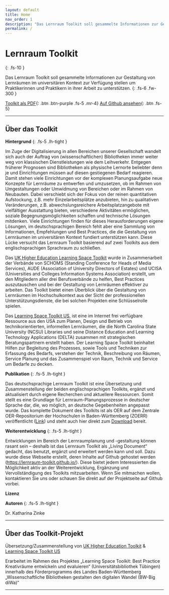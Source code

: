 ```yaml
---
layout: default
title: Home
nav_order: 1
description: "Das Lernraum Toolkit soll gesammelte Informationen zur Gestaltung von Lernräumen im universitären Kontext zur Verfügung stellen um Praktiker in ihrer Arbeit zu unterstützen."
permalink: /
---
```


# Lernraum Toolkit
{: .fs-10 }

Das Lernraum Toolkit soll gesammelte Informationen zur Gestaltung von Lernräumen im universitären Kontext zur Verfügung stellen um Praktikerinnen und Praktikern in ihrer Arbeit zu unterstützen.
{: .fs-6 .fw-300 }

[Toolkit als PDF](docs/Toolkit_Lernraumgestaltung_%C3%9Cbersetzung_Version_2021-06.pdf){: .btn .btn-purple .fs-5 .mr-4}  [Auf Github ansehen](https://github.com/Lernraum-Toolkit/Lernraum-Toolkit.github.io){: .btn .fs-5}

---
## Über das Toolkit
**Hintergrund**
{: .fs-5 .lh-tight }

Im Zuge der Digitalisierung in allen Bereichen unserer Gesellschaft wandelt sich auch der Auftrag von (wissenschaftlichen) Bibliotheken immer weiter weg von klassischen Dienstleistungen wie dem Leihverkehr. Entgegen früherer Prognosen sind Bibliotheken als physische Lernorte beliebter denn je und Einrichtungen müssen auf diesen gestiegenen Bedarf reagieren. Damit stehen viele Einrichtungen vor der komplexen Planungsaufgabe neue Konzepte für Lernräume zu entwerfen und umzusetzen, ob im Rahmen von Umgestaltungen oder Umwidmung von Bereichen oder im Rahmen von Neubauten. Dabei verschiebt sich der Fokus von der reinen quantitativen Aufstockung, z.B. mehr Einzelarbeitsplätze anzubieten, hin zu qualitativen Veränderungen, z.B. abwechslungsreichere Arbeitsplatzangebote mit vielfältiger Ausstattung bieten, verschiedene Aktivitäten ermöglichen, soziale Begegnungsmöglichkeiten schaffen und technische Lösungen mitdenken. Viele Einrichtungen finden für dieses Herausforderungen eigene Lösungen, im deutschsprachigen Bereich fehlt aber eine Sammlung von Informationen, Empfehlungen und Best Practices, die die Gestaltung von Lernräumen im universitären Kontext fundiert unterstützen kann. Diese Lücke versucht das Lernraum Toolkit basierend auf zwei Toolkits aus dem englischsprachigen Sprachraum zu schließen.

Das [UK Higher Education Learning Space Toolkit](https://www.ucisa.ac.uk/learningspace) wurde in Zusammenarbeit der Verbände von SCHOMS (Standing Conference for Heads of Media Services), AUDE (Association of University Directors of Estates) und UCISA (Universities and Colleges Information Systems Association) erstellt, um den Mitgliedern aller drei Berufsverbände zu helfen, Best Practices auszutauschen und bei der Gestaltung von Lernräumen effektiver zu arbeiten. Das Toolkit bietet einen Überblick über die Gestaltung von Lernräumen im Hochschulkontext aus der Sicht der professionellen Unterstützungsdienste, die bei solchen Projekten eine Schlüsselrolle spielen.

Das [Learning Space Toolkit US](https://learningspacetoolkit.org), ist eine im Internet frei verfügbare Ressource aus den USA zum Planen, Design und Betrieb von technikorientierten, informellen Lernräumen, die die North Carolina State University (NCSU) Libraries und seine Distance Education and Learning Technology Applications (DELTA) zusammen mit strategischen Beratungspartnern erstellt haben. Der Learning Space Toolkit beinhaltet Hilfen zur Begleitung des Prozesses, sowie Tools und Techniken zur Erfassung des Bedarfs, verstehen der Technik, Beschreibung von Räumen, Service Planung und das Zusammenspiel von Raum, Technik und Service um Bedarfe zu decken.

**Publikation**
{: .fs-5 .lh-tight }

Das deutschsprachige Lernraum Toolkit ist eine Übersetzung und Zusammenstellung der beiden englischsprachigen Toolkits, ergänzt und aktualisiert durch eigene Recherchen und aktuellere Ressourcen. Somit stellt es eine Grundlage für Lernraum-Planungsprozesse in deutscher Sprache dar, die, wo möglich, an deutsche Gegebenheiten angepasst wurde. Das komplette Dokument des Toolkits ist als OER auf dem Zentrale OER-Repositorium der Hochschulen in Baden-Württemberg (ZOERR) veröffentlicht ([Link](https://www.oerbw.de/faq.html)) und steht auch hier direkt zum [Download](docs/Toolkit_Lernraumgestaltung_%C3%9Cbersetzung_Version_2021-06.pdf) bereit.

**Weiterentwicklung**
{: .fs-5 .lh-tight }

Entwicklungen im Bereich der Lernraumplanung und -gestaltung können rasant sein – deshalb ist das Lernraum Toolkit als „Living Document“ gedacht, das benutzt, ergänzt und erweitert werden kann und soll. Dazu wurde diese Webseite erstellt, deren Inhalte auf Github gehostet werden (https://lernraum-toolkit.github.io/). Diese bietet jedem Interessierten die Möglichkeit aktiv an der Weiterentwicklung, Ergänzung und Vervollständigung des Toolkits mitzuarbeiten.  Wenn Sie mitmachen wollen, kontaktieren Sie uns oder schauen Sie direkt auf der Projektseite auf Github vorbei.  

**Lizenz**

**Autoren**
{: .fs-5 .lh-tight }

Dr. Katharina Zinke

---

## Über das Toolkit-Projekt

Übersetzung/Zusammenstellung von [UK Higher Education Toolkit](https://www.ucisa.ac.uk/learningspace)  & [Learning Space Toolkit US](https://learningspacetoolkit.org)

Erarbeitet im Rahmen des Projektes „Learning Space Toolkit: Best Practice Kreativräume entwickeln und evaluieren“ (Universitätsbibliothek Tübingen) innerhalb des Förderprogramms des Landes Baden-Württemberg „Wissenschaftliche Bibliotheken gestalten den digitalen Wandel (BW-Big diWa)“



***
